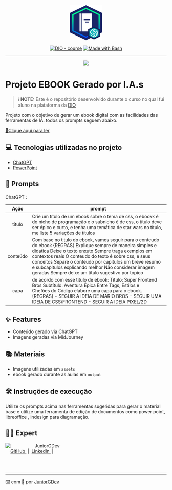 <p align="center">
    <img width="100" src=".github/assets/banner.png">
</p>


<p align="center">
<a href="https://dio.me/"><img src="https://img.shields.io/badge/DIO-Course-28DA77?logo=youtube" alt="DIO - course"></a>
<a href="https://www.gnu.org/software/bash/" title="Go to Bash homepage"><img src="https://img.shields.io/badge/Prompt-Project-blue?logo=gnu-bash&amp;logoColor=white" alt="Made with Bash"></a></p>

-------


<p align="center">
<img 
    src="./assets/cover.png"
    width="400"  
/>
</p>

# Projeto EBOOK Gerado por I.A.s


 > ℹ️ **NOTE:** Este é o repositório desenvolvido durante o curso no qual fui aluno na plataforma da [DIO](https://dio.me)

Projeto com o objetivo de gerar um ebook digital com as facilidades das ferramentas de IA. todos os prompts
seguem abaixo.

<a href="https://github.com/JuniorGDev/prompts-recipe-to-create-a-ebook-main/blob/main/output/template-ebook-V2.pdf" title="View PDF now"> 📕Clique aqui para ler</a>

## 💻 Tecnologias utilizadas no projeto

- [ChatGPT](https://chat.openai.com/)
- [PowerPoint](https://www.microsoft.com/en/microsoft-365/powerpoint)

## 🧠 Prompts


ChatGPT：

|   Ação   | prompt                                                                                                                                                                                                                                                                         |
| :------: | ------------------------------------------------------------------------------------------------------------------------------------------------------------------------------------------------------------------------------------------------------------------------------ |
|  título  | Crie um título de um ebook sobre o tema de css, o ebookk é do nicho de programação e o subnicho é de css, o título deve ser épico e curto, e tenha uma temática de star wars no título, me liste 5 variações de títulos                                                        |
| conteúdo | Com base no titulo do ebook, vamos seguir para o conteudo do ebook {REGRAS} Explique sempre de maneira simples e didatica Deixe o texto enxuto Sempre traga exemplos em contextos reais O conteudo do texto é sobre css, e seus conceitos Separe o conteudo por capitulos um breve resumo e subcapitulos explicando melhor Não considerar imagem geradas Sempre deixe um titulo sugestivo por tópico
|   capa   | de acordo com esse titulo de ebook: Título: Super Frontend Bros Subtítulo: Aventura Épica Entre Tags, Estilos e Chefões do Código elabore uma capa para o ebook. {REGRAS} - SEGUIR A IDEIA DE MARIO BROS - SEGUIR UMA IDEIA DE CSS/FRONTEND - SEGUIR A IDEIA PIXEL/2D

## ✨ Features

- Conteúdo gerado via ChatGPT
- Imagens geradas via MidJourney

## 📚 Materiais

- Imagens utilizadas em `assets`
- ebook gerado durante as aulas em `output`

## 🛠️ Instruções de execução

Utilize os prompts acima nas ferramentas sugeridas para gerar o material base e utilize uma ferramenta de edição de documentos como power point, libreoffice , indesign para diagramação.

## 👨‍💻 Expert

<p>
    <img 
      align=left 
      margin=10 
      width=80 
      src="https://avatars.githubusercontent.com/u/69334551?v=4"
    />
    <p>&nbsp&nbsp&nbspJuniorGDev<br>
    &nbsp&nbsp&nbsp
    <a 
        href="https://github.com/JuniorGDev">
        GitHub
    </a>
    &nbsp;|&nbsp;
    <a 
        href="https://www.linkedin.com/in/geová-josé-da-silva-junior-27933342">
        LinkedIn
    </a>
    &nbsp;|&nbsp;</p>
</p>
<br/><br/>
<p>

---

⌨️ com 💜 por [JuniorGDev](https://github.com/JuniorGDev)
